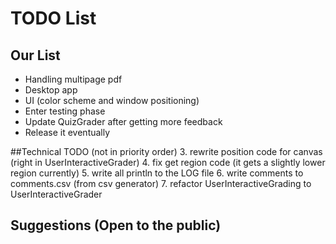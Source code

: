 # TODO List

## Our List
- Handling multipage pdf
- Desktop app
- UI (color scheme and window positioning)
- Enter testing phase
- Update QuizGrader after getting more feedback
- Release it eventually

##Technical TODO (not in priority order)
3. rewrite position code for canvas (right in UserInteractiveGrader)
4. fix get region code (it gets a slightly lower region currently)
5. write all println to the LOG file
6. write comments to comments.csv (from csv generator)
7. refactor UserInteractiveGrading to UserInteractiveGrader

## Suggestions (Open to the public)
    
